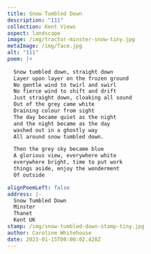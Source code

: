 ```yaml
---
title: Snow Tumbled Down
description: "111"
collection: Kent Views
aspect: landscape
image: /img/tractor-minster-snow-tiny.jpg
metaImage: /img/face.jpg
alt: "111"
poem: |+
  
  Snow tumbled down, straight down
  Layer upon layer on the frozen ground
  No gentle wind to twirl and swirl
  No fierce wind to shift and drift
  Just straight down, cloaking all sound
  Out of the grey came white
  Draining colour from sight
  The day became quiet as the night
  and the night became as the day
  washed out in a ghostly way
  All around snow tumbled down.

  Then the grey sky became blue
  A glorious view, everywhere white
  everywhere bright, time to put work 
  things aside, enjoy the wonderment
  Of outside

alignPoemLeft: false
address: |-
  Snow Tumbled Down
  Minster
  Thanet
  Kent UK
stamp: /img/snow-tumbled-down-stamp-tiny.jpg
author: Caroline Whitehouse
date: 2023-01-15T08:00:02.428Z
---
```

